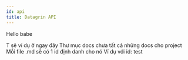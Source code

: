 ```yaml
---
id: api
title: Datagrin API
---
```


Hello babe

T sẽ ví dụ ở ngay đây
Thư mục docs chưa tất cả những docs cho project
Mỗi file .md sẽ có 1 id định danh cho nó
Ví dụ với id: test